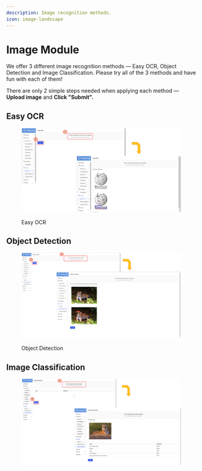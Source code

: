 ```yaml
---
description: Image recognition methods.
icon: image-landscape
---
```


# Image Module

We offer 3 different image recognition methods — Easy OCR, Object Detection and Image Classification. Please try all of the 3 methods and have fun with each of them!

There are only 2 simple steps needed when applying each method — **Upload image** and **Click "Submit".**

## Easy OCR

<figure><img src="../../.gitbook/assets/1744471046113.png" alt=""><figcaption><p>Easy OCR</p></figcaption></figure>

## Object Detection

<figure><img src="../../.gitbook/assets/1744474982735.png" alt=""><figcaption><p>Object Detection</p></figcaption></figure>

## Image Classification

<figure><img src="../../.gitbook/assets/1744475180234.png" alt=""><figcaption></figcaption></figure>

